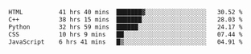 <!--START_SECTION:waka-->

```txt
HTML          41 hrs 40 mins  ███████▓░░░░░░░░░░░░░░░░░   30.52 %
C++           38 hrs 15 mins  ███████░░░░░░░░░░░░░░░░░░   28.03 %
Python        32 hrs 59 mins  ██████░░░░░░░░░░░░░░░░░░░   24.17 %
CSS           10 hrs 9 mins   ██░░░░░░░░░░░░░░░░░░░░░░░   07.44 %
JavaScript    6 hrs 41 mins   █▒░░░░░░░░░░░░░░░░░░░░░░░   04.91 %
```

<!--END_SECTION:waka-->
